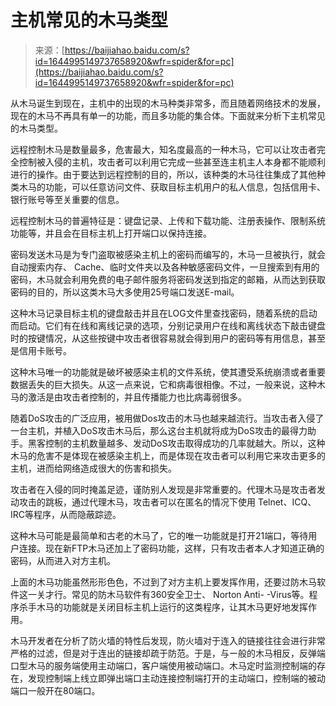 <!--yml
category: 病毒
date: 2022-11-04 11:49:13
-->

# 主机常见的木马类型

> 来源：[https://baijiahao.baidu.com/s?id=1644995149737658920&wfr=spider&for=pc](https://baijiahao.baidu.com/s?id=1644995149737658920&wfr=spider&for=pc)

从木马诞生到现在，主机中的出现的木马种类非常多，而且随着网络技术的发展，现在的木马不再具有单一的功能，而且多功能的集合体。下面就来分析下主机常见的木马类型。

远程控制木马是数量最多，危害最大，知名度最高的一种木马，它可以让攻击者完全控制被入侵的主机，攻击者可以利用它完成一些甚至连主机主人本身都不能顺利进行的操作。由于要达到远程控制的目的，所以，该种类的木马往往集成了其他种类木马的功能，可以任意访问文件、获取目标主机用户的私人信息，包括信用卡、银行账号等至关重要的信息。

远程控制木马的普遍特征是：键盘记录、上传和下载功能、注册表操作、限制系统功能等，并且会在目标主机上打开端口以保持连接。

密码发送木马是为专门盗取被感染主机上的密码而编写的，木马一旦被执行，就会自动搜索内存、 Cache、临时文件夹以及各种敏感密码文件，一旦搜索到有用的密码，木马就会利用免费的电子邮件服务将密码发送到指定的邮箱，从而达到获取密码的目的，所以这类木马大多使用25号端口发送E-mail。

这种木马记录目标主机的键盘敲击并且在LOG文件里查找密码，随着系统的启动而启动。它们有在线和离线记录的选项，分别记录用户在线和离线状态下敲击键盘时的按键情况，从这些按键中攻击者很容易就会得到用户的密码等有用信息，甚至是信用卡账号。

这种木马唯一的功能就是破坏被感染主机的文件系统，使其遭受系统崩溃或者重要数据丢失的巨大损失。从这一点来说，它和病毒很相像。不过，一般来说，这种木马的激活是由攻击者控制的，并且传播能力也比病毒弱很多。

随着DoS攻击的广泛应用，被用做Dos攻击的木马也越来越流行。当攻击者入侵了一台主机，并植入DoS攻击木马后，那么这台主机就将成为DoS攻击的最得力助手。黑客控制的主机数量越多、发动DoS攻击取得成功的几率就越大。所以，这种木马的危害不是体现在被感染主机上，而是体现在攻击者可以利用它来攻击更多的主机，进而给网络造成很大的伤害和损失。

攻击者在入侵的同时掩盖足迹，谨防别人发现是非常重要的。代理木马是攻击者发动攻击的跳板，通过代理木马，攻击者可以在匿名的情况下使用 Telnet、ICQ、IRC等程序，从而隐蔽踪迹。

这种木马可能是最简单和古老的木马了，它的唯一功能就是打开21端口，等待用户连接。现在新FTP木马还加上了密码功能，这样，只有攻击者本人才知道正确的密码，从而进入对方主机。

上面的木马功能虽然形形色色，不过到了对方主机上要发挥作用，还要过防木马软件这一关才行。常见的防木马软件有360安全卫士、 Norton Anti- -Virus等。程序杀手木马的功能就是关闭目标主机上运行的这类程序，让其木马更好地发挥作用。

木马开发者在分析了防火墙的特性后发现，防火墙对于连入的链接往往会进行非常严格的过滤，但是对于连出的链接却疏于防范。于是，与ー般的木马相反，反弹端口型木马的服务端使用主动端口，客户端使用被动端口。木马定时监测控制端的存在，发现控制端上线立即弹出端口主动连接控制端打开的主动端口，控制端的被动端口一般开在80端口。